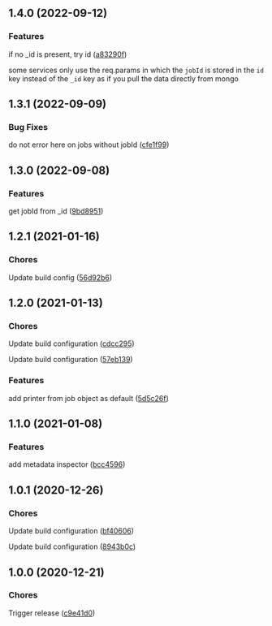 ## 1.4.0 (2022-09-12)

### Features


if no _id is present, try id ([a83290f](https://github.com/sealsystems/node-log-metadata-plossys/commit/a83290f))

some services only use the req.params in which the `jobId` is stored in the `id` key instead of the `_id` key as if you pull the data directly from mongo

## 1.3.1 (2022-09-09)

### Bug Fixes


do not error here on jobs without jobId ([cfe1f99](https://github.com/sealsystems/node-log-metadata-plossys/commit/cfe1f99))

## 1.3.0 (2022-09-08)

### Features


get jobId from _id ([9bd8951](https://github.com/sealsystems/node-log-metadata-plossys/commit/9bd8951))

## 1.2.1 (2021-01-16)

### Chores


Update build config ([56d92b6](https://github.com/sealsystems/node-log-metadata-plossys/commit/56d92b6))

## 1.2.0 (2021-01-13)

### Chores


Update build configuration ([cdcc295](https://github.com/sealsystems/node-log-metadata-plossys/commit/cdcc295))

Update build configuration ([57eb139](https://github.com/sealsystems/node-log-metadata-plossys/commit/57eb139))

### Features


add printer from job object as default ([5d5c26f](https://github.com/sealsystems/node-log-metadata-plossys/commit/5d5c26f))

## 1.1.0 (2021-01-08)

### Features


add metadata inspector ([bcc4596](https://github.com/sealsystems/node-log-metadata-plossys/commit/bcc4596))

## 1.0.1 (2020-12-26)

### Chores


Update build configuration ([bf40606](https://github.com/sealsystems/node-log-metadata-plossys/commit/bf40606))

Update build configuration ([8943b0c](https://github.com/sealsystems/node-log-metadata-plossys/commit/8943b0c))

## 1.0.0 (2020-12-21)

### Chores


Trigger release ([c9e41d0](https://github.com/sealsystems/node-log-metadata-plossys/commit/c9e41d0))
